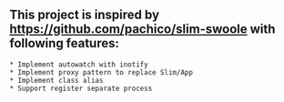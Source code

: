 ## This project is inspired by https://github.com/pachico/slim-swoole with following features:
    * Implement autowatch with inotify
    * Implement proxy pattern to replace Slim/App
    * Implement class alias
    * Support register separate process
